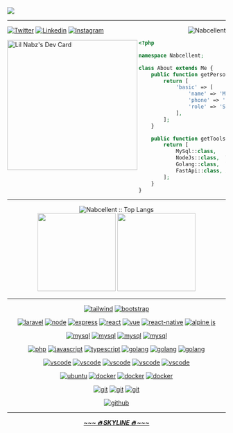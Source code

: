 <img src="https://github.com/Nabcellent/Nabcellent/blob/main/greetings.svg"/>
<hr>

<img align="right" src="https://komarev.com/ghpvc/?username=nabcellent" alt="Nabcellent" />

[![Twitter](https://img.shields.io/badge/-Twitter-222222?style=flat-square&logo=twitter&link=https://twitter.com/ScientificGhosh/)](https://twitter.com/nabcellent/)
[![Linkedin](https://img.shields.io/badge/-LinkedIn-222222?style=flat-square&logo=Linkedin&link=https://www.linkedin.com/in/sudiptoghosh99/)](https://www.linkedin.com/in/nabcellent/)
[![Instagram](https://img.shields.io/badge/-Instagram-222222?style=flat-square&logo=instagram&link=https://www.linkedin.com/in/sudiptoghosh99/)](https://www.instagram.com/re.d_beard/)

<div align="left">
	<a href="https://app.daily.dev/lil_nabz"><img align="left" src="https://github.com/Nabcellent/Nabcellent/blob/main/devcard.svg" width="300" alt="Lil Nabz's Dev Card"/></a>

```php
<?php

namespace Nabcellent;

class About extends Me {
    public function getPersonal(): array {
        return [
            'basic' => [
                'name' => 'Michael Nabangi',
                'phone' => '+254-110039317',
                'role' => 'Software Engineer.'
            ],
        ];
    }

    public function getTools(): array {
        return [
            MySql::class,   Firebase::class,    Laravel::class,
            NodeJs::class,  TypeScript::class,  React::class,  
            Golang::class,  Vue::class,         ReactNative::class,
            FastApi::class, AlpineJs::class,    Tailwind::class
        ];
    }
}
```

</div>

<hr>

<div align="center">
<img src="https://github-readme-stats.vercel.app/api/top-langs/?username=nabcellent&langs_count=8&layout=compact&theme=yeblu&hide_border=true" alt="Nabcellent :: Top Langs" />

[comment]: <> (<img height="150em" src="https://github-readme-stats.vercel.app/api/pin/?username=nabcellent&repo=laravel-kyanda&theme=radical" alt="Nabcellent :: Trending Repo" />)
</div>

<div align="center">
  <img height="180em" src="https://github-readme-streak-stats.herokuapp.com/?user=nabcellent&theme=yeblu&hide_border=true"  alt=""/>
  <img height="180em" src="https://github-readme-stats.vercel.app/api?username=nabcellent&show_icons=true&cache_seconds=86400&theme=yeblu&hide_border=true" alt=""/> 
</div>

<hr>
<p align="center">
<a href="https://tailwindcss.com"><img src="https://img.shields.io/badge/Tailwind-38BDF8.svg?style=flat-square&logo=tailwindcss&logoColor=38BDF8&labelColor=0D1117" alt="tailwind"></a>
<a href="https://getbootstrap.com/"><img src="https://img.shields.io/badge/Bootstrap-7C6DFA.svg?style=flat-square&logo=bootstrap&logoColor=7C6DFA&labelColor=0D1117" alt="bootstrap"></a>
</p>
<p align="center">
<a href="https://laravel.com"><img src="https://img.shields.io/badge/Laravel-F24423.svg?style=flat-square&logo=laravel&logoColor=F24423&labelColor=0D1117" alt="laravel"></a>
<a href="https://nodejs.org/en"><img src="https://img.shields.io/badge/NodeJs-43853D.svg?style=flat-square&logo=nodedotjs&logoColor=43853D&labelColor=0D1117" alt="node"></a>
<a href="https://expressjs.com"><img src="https://img.shields.io/badge/ExpressJs-72BEFC.svg?style=flat-square&logo=express&logoColor=72BEFC&labelColor=0D1117" alt="express"></a>
<a href="https://reactjs.org"><img src="https://img.shields.io/badge/ReactJs-61DAFB.svg?style=flat-square&logo=react&logoColor=61DAFB&labelColor=0D1117" alt="react"></a>
<a href="https://vuejs.org"><img src="https://img.shields.io/badge/Vue.Js-33A06F.svg?style=flat-square&logo=vue.js&logoColor=33A06F&labelColor=0D1117" alt="vue"></a>
<a href="https://reactnative.dev"><img src="https://img.shields.io/badge/React_Native-61DAFB.svg?style=flat-square&logo=react&logoColor=61DAFB&labelColor=0D1117" alt="react-native"></a>
<a href="https://alpinejs.dev"><img src="https://img.shields.io/badge/Alpine.js-77C1D2.svg?style=flat-square&logo=alpine.js&logoColor=61DAFB&labelColor=0D1117" alt="alpine js"></a>
</p>

<p align="center">
<a href="https://www.mysql.com/"><img src="https://img.shields.io/badge/MySQL-3aabe8.svg?style=flat-square&logo=mysql&logoColor=3aabe8&labelColor=0D1117" alt="mysql"></a>
<a href="https://www.mongodb.com/"><img src="https://img.shields.io/badge/Mongo_DB-26624A.svg?style=flat-square&logo=mongodb&logoColor=26624A&labelColor=0D1117" alt="mysql"></a>
<a href="https://www.sqlite.org/"><img src="https://img.shields.io/badge/SQLite-3aabe8.svg?style=flat-square&logo=sqlite&logoColor=3aabe8&labelColor=0D1117" alt="mysql"></a>
<a href="https://firebase.google.com/"><img src="https://img.shields.io/badge/Firebase-F8972D.svg?style=flat-square&logo=firebase&logoColor=F8972D&labelColor=0D1117" alt="mysql"></a>
</p>

<p align="center">
<a href="https://www.php.net"><img src="https://img.shields.io/badge/PHP-6566ba.svg?style=flat-square&logo=php&logoColor=6566ba&labelColor=0D1117" alt="php"></a>
<a href="https://developer.mozilla.org/en-US/docs/Web/JavaScript"><img src="https://img.shields.io/badge/JS-f5f542.svg?style=flat-square&logo=javascript&logoColor=f5f542&labelColor=0D1117" alt="javascript"></a>
<a href="https://www.typescriptlang.org"><img src="https://img.shields.io/badge/TS-3178C6.svg?style=flat-square&logo=typescript&logoColor=3178C6&labelColor=0D1117" alt="typescript"></a>
<a href="https://www.python.org"><img src="https://img.shields.io/badge/Python-2C5B84.svg?style=flat-square&logo=python&logoColor=2C5B84&labelColor=0D1117" alt="golang"></a>
<a href="https://go.dev"><img src="https://img.shields.io/badge/Golang-1E7D9C.svg?style=flat-square&logo=go&logoColor=1E7D9C&labelColor=0D1117" alt="golang"></a>
<a href="https://www.java.com/en"><img src="https://img.shields.io/badge/Java-3A5C68.svg?style=flat-square&logo=oracle&logoColor=3A5C68&labelColor=0D1117" alt="golang"></a>
</p>

<p align="center">
<a href="https://www.jetbrains.com/webstorm"><img src="https://img.shields.io/badge/WebStorm-green.svg?style=flat-square&logo=webstorm&labelColor=0D1117&logoColor=green" alt="vscode"></a>
<a href="https://www.jetbrains.com/phpstorm"><img src="https://img.shields.io/badge/PhpStorm-C470F1.svg?style=flat-square&logo=phpstorm&labelColor=0D1117&logoColor=purple" alt="vscode"></a>
<a href="https://www.jetbrains.com/pycharm"><img src="https://img.shields.io/badge/PyCharm-B9EC5B.svg?style=flat-square&logo=pycharm&labelColor=0D1117&logoColor=B9EC5B" alt="vscode"></a>
<a href="https://www.jetbrains.com/go"><img src="https://img.shields.io/badge/GoLand-3BEA62.svg?style=flat-square&logo=goland&labelColor=0D1117&logoColor=3BEA62" alt="vscode"></a>
<a href="https://code.visualstudio.com"><img src="https://img.shields.io/badge/VS_Code-blue.svg?style=flat-square&logo=visual-studio-code&labelColor=0D1117&logoColor=blue" alt="vscode"></a>
</p>

<p align="center">
<a href="https://ubuntu.com"><img src="https://img.shields.io/badge/Ubuntu-f7873b.svg?style=flat-square&logo=ubuntu&labelColor=0D1117&logoColor=f7873b" alt="ubuntu"></a>
<a href="https://www.docker.com"><img src="https://img.shields.io/badge/Docker-2496ED.svg?style=flat-square&logo=docker&labelColor=0D1117&logoColor=2496ED" alt="docker"></a>
<a href="https://console.cloud.google.com"><img src="https://img.shields.io/badge/GCP-FBBD33.svg?style=flat-square&logo=googlecloud&labelColor=0D1117&logoColor=4EA853" alt="docker"></a>
<a href="https://kubernetes.io"><img src="https://img.shields.io/badge/Kubernetes-316CE6.svg?style=flat-square&logo=kubernetes&labelColor=0D1117&logoColor=316CE6" alt="docker"></a>
</p>

<p align="center">
<a href="https://yarnpkg.com"><img src="https://img.shields.io/badge/Yarn-2C8EBB.svg?style=flat-square&logo=yarn&logoColor=2C8EBB&labelColor=0D1117" alt="git"></a>
<a href="https://www.npmjs.com"><img src="https://img.shields.io/badge/NPM-CB3A37.svg?style=flat-square&logo=npm&logoColor=2C8EBB&labelColor=0D1117" alt="git"></a>
<a href="https://getcomposer.org"><img src="https://img.shields.io/badge/Composer-204599.svg?style=flat-square&logo=composer&logoColor=2C8EBB&labelColor=0D1117" alt="git"></a>
</p>

<p align="center">
<a href="https://github.com"><img src="https://img.shields.io/badge/github-black.svg?style=flat-square&logo=github&logoColor=white&labelColor=0D1117" alt="github"></a>
</p>

<hr>

<p align="center">
    <strong>
        <a href="https://skyline.github.com/Nabcellent/2021"><i>~~~ 🔥 SKYLINE 🔥 ~~~</i></a>
    </strong>
</p>

<!---
//  DONT DELETE THESE FOR FUTURE USE

<p align="center">
  <img src="https://github.com/thompsonemerson/thompsonemerson/raw/master/cover-thompson.png" />
</p>

Awesome Profile templates - https://github.com/kautukkundan/Awesome-Profile-README-templates

Nabcellent/Nabcellent is a ✨ special ✨ repository because its `README.md` (this file) appears on your GitHub profile.
You can click the Preview link to take a look at your changes.
--->
